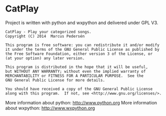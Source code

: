 CatPlay
=======

Project is written with python and wxpython and delivered under GPL V3.

    CatPlay - Play your categorized songs.
    Copyright (C) 2014  Marcus Pedersén

    This program is free software: you can redistribute it and/or modify
    it under the terms of the GNU General Public License as published by
    the Free Software Foundation, either version 3 of the License, or
    (at your option) any later version.

    This program is distributed in the hope that it will be useful,
    but WITHOUT ANY WARRANTY; without even the implied warranty of
    MERCHANTABILITY or FITNESS FOR A PARTICULAR PURPOSE.  See the
    GNU General Public License for more details.

    You should have received a copy of the GNU General Public License
    along with this program.  If not, see <http://www.gnu.org/licenses/>.

More information about python: http://www.python.org
More information about wxpython: http://www.wxpython.org
